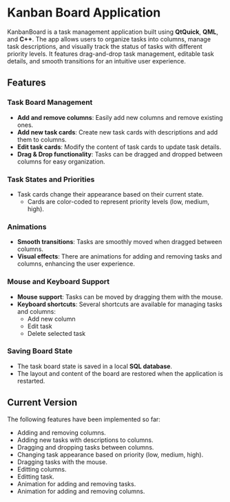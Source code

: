 # Kanban Board Application

KanbanBoard is a task management application built using **QtQuick**, **QML**, and **C++**. The app allows users to organize tasks into columns, manage task descriptions, and visually track the status of tasks with different priority levels. It features drag-and-drop task management, editable task details, and smooth transitions for an intuitive user experience.

## Features

### Task Board Management
- **Add and remove columns**: Easily add new columns and remove existing ones.
- **Add new task cards**: Create new task cards with descriptions and add them to columns.
- **Edit task cards**: Modify the content of task cards to update task details.
- **Drag & Drop functionality**: Tasks can be dragged and dropped between columns for easy organization.

### Task States and Priorities
- Task cards change their appearance based on their current state.
  - Cards are color-coded to represent priority levels (low, medium, high).

### Animations
- **Smooth transitions**: Tasks are smoothly moved when dragged between columns.
- **Visual effects**: There are animations for adding and removing tasks and columns, enhancing the user experience.

### Mouse and Keyboard Support
- **Mouse support**: Tasks can be moved by dragging them with the mouse.
- **Keyboard shortcuts**: Several shortcuts are available for managing tasks and columns:
  - Add new column
  - Edit task
  - Delete selected task

### Saving Board State
- The task board state is saved in a local **SQL database**.
- The layout and content of the board are restored when the application is restarted.

## Current Version

The following features have been implemented so far:
- Adding and removing columns.
- Adding new tasks with descriptions to columns.
- Dragging and dropping tasks between columns.
- Changing task appearance based on priority (low, medium, high).
- Dragging tasks with the mouse.
- Editting columns.
- Editting task.
- Animation for adding and removing tasks.
- Animation for adding and removing columns.
